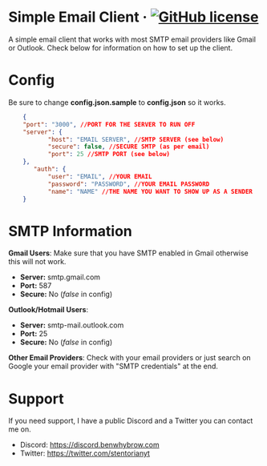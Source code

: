 # Simple Email Client &middot; [![GitHub license](https://img.shields.io/badge/license-GPL--v3-blue)](https://github.com/bwhybrow23/Simple-Email-Client/blob/master/LICENSE)
A simple email client that works with most SMTP email providers like Gmail or Outlook. 
Check below for information on how to set up the client. 
# Config
Be sure to change **config.json.sample** to **config.json** so it works. 
```json
    {
    "port": "3000", //PORT FOR THE SERVER TO RUN OFF
	"server": {
           "host": "EMAIL SERVER", //SMTP SERVER (see below)
           "secure": false, //SECURE SMTP (as per email)
           "port": 25 //SMTP PORT (see below)
	},
       "auth": {
           "user": "EMAIL", //YOUR EMAIL
           "password": "PASSWORD", //YOUR EMAIL PASSWORD
           "name": "NAME" //THE NAME YOU WANT TO SHOW UP AS A SENDER
    }
```
# SMTP Information
**Gmail Users**:
Make sure that you have SMTP enabled in Gmail otherwise this will not work. 
-   **Server:**  smtp.gmail.com
-   **Port:** 587
-   **Secure:**  No (*false* in config)

**Outlook/Hotmail Users**:
- **Server:** smtp-mail.outlook.com
- **Port:** 25
- **Secure:** No (*false* in config)

**Other Email Providers**:
Check with your email providers or just search on Google your email provider with "SMTP credentials" at the end.
# Support
If you need support, I have a public Discord and a Twitter you can contact me on. 
- Discord: https://discord.benwhybrow.com
- Twitter: https://twitter.com/stentorianyt
